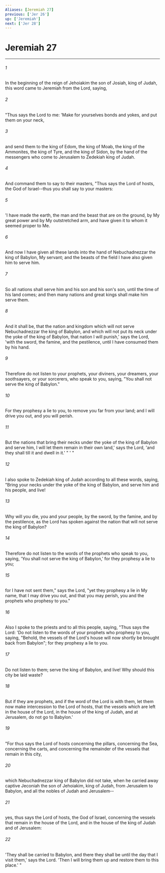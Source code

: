 ```yaml
---
Aliases: [Jeremiah 27]
previous: ['Jer 26']
up: ['Jeremiah']
next: ['Jer 28']
---
```

# Jeremiah 27

***


###### 1 
In the beginning of the reign of Jehoiakim the son of Josiah, king of Judah, this word came to Jeremiah from the Lord, saying, 

###### 2 
"Thus says the Lord to me: 'Make for yourselves bonds and yokes, and put them on your neck, 

###### 3 
and send them to the king of Edom, the king of Moab, the king of the Ammonites, the king of Tyre, and the king of Sidon, by the hand of the messengers who come to Jerusalem to Zedekiah king of Judah. 

###### 4 
And command them to say to their masters, "Thus says the Lord of hosts, the God of Israel--thus you shall say to your masters: 

###### 5 
'I have made the earth, the man and the beast that are on the ground, by My great power and by My outstretched arm, and have given it to whom it seemed proper to Me. 

###### 6 
And now I have given all these lands into the hand of Nebuchadnezzar the king of Babylon, My servant; and the beasts of the field I have also given him to serve him. 

###### 7 
So all nations shall serve him and his son and his son's son, until the time of his land comes; and then many nations and great kings shall make him serve them. 

###### 8 
And it shall be, that the nation and kingdom which will not serve Nebuchadnezzar the king of Babylon, and which will not put its neck under the yoke of the king of Babylon, that nation I will punish,' says the Lord, 'with the sword, the famine, and the pestilence, until I have consumed them by his hand. 

###### 9 
Therefore do not listen to your prophets, your diviners, your dreamers, your soothsayers, or your sorcerers, who speak to you, saying, "You shall not serve the king of Babylon." 

###### 10 
For they prophesy a lie to you, to remove you far from your land; and I will drive you out, and you will perish. 

###### 11 
But the nations that bring their necks under the yoke of the king of Babylon and serve him, I will let them remain in their own land,' says the Lord, 'and they shall till it and dwell in it.' " ' " 

###### 12 
I also spoke to Zedekiah king of Judah according to all these words, saying, "Bring your necks under the yoke of the king of Babylon, and serve him and his people, and live! 

###### 13 
Why will you die, you and your people, by the sword, by the famine, and by the pestilence, as the Lord has spoken against the nation that will not serve the king of Babylon? 

###### 14 
Therefore do not listen to the words of the prophets who speak to you, saying, 'You shall not serve the king of Babylon,' for they prophesy a lie to you; 

###### 15 
for I have not sent them," says the Lord, "yet they prophesy a lie in My name, that I may drive you out, and that you may perish, you and the prophets who prophesy to you." 

###### 16 
Also I spoke to the priests and to all this people, saying, "Thus says the Lord: 'Do not listen to the words of your prophets who prophesy to you, saying, "Behold, the vessels of the Lord's house will now shortly be brought back from Babylon"; for they prophesy a lie to you. 

###### 17 
Do not listen to them; serve the king of Babylon, and live! Why should this city be laid waste? 

###### 18 
But if they are prophets, and if the word of the Lord is with them, let them now make intercession to the Lord of hosts, that the vessels which are left in the house of the Lord, in the house of the king of Judah, and at Jerusalem, do not go to Babylon.' 

###### 19 
"For thus says the Lord of hosts concerning the pillars, concerning the Sea, concerning the carts, and concerning the remainder of the vessels that remain in this city, 

###### 20 
which Nebuchadnezzar king of Babylon did not take, when he carried away captive Jeconiah the son of Jehoiakim, king of Judah, from Jerusalem to Babylon, and all the nobles of Judah and Jerusalem-- 

###### 21 
yes, thus says the Lord of hosts, the God of Israel, concerning the vessels that remain in the house of the Lord, and in the house of the king of Judah and of Jerusalem: 

###### 22 
'They shall be carried to Babylon, and there they shall be until the day that I visit them,' says the Lord. 'Then I will bring them up and restore them to this place.' "
